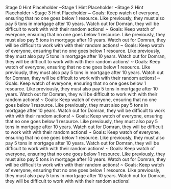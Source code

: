 Stage 0 Hint Placeholder
~Stage 1 Hint Placeholder
~Stage 2 Hint Placeholder
~Stage 3 Hint Placeholder
~ Goals: Keep watch of everyone, ensuring that no one goes below 1 resource. Like previously, they must also pay 5 tons in mortgage after 10 years. Watch out for Domran, they will be difficult to work with with their random actions!
~ Goals: Keep watch of everyone, ensuring that no one goes below 1 resource. Like previously, they must also pay 5 tons in mortgage after 10 years. Watch out for Domran, they will be difficult to work with with their random actions!
~ Goals: Keep watch of everyone, ensuring that no one goes below 1 resource. Like previously, they must also pay 5 tons in mortgage after 10 years. Watch out for Domran, they will be difficult to work with with their random actions!
~ Goals: Keep watch of everyone, ensuring that no one goes below 1 resource. Like previously, they must also pay 5 tons in mortgage after 10 years. Watch out for Domran, they will be difficult to work with with their random actions!
~ Goals: Keep watch of everyone, ensuring that no one goes below 1 resource. Like previously, they must also pay 5 tons in mortgage after 10 years. Watch out for Domran, they will be difficult to work with with their random actions!
~ Goals: Keep watch of everyone, ensuring that no one goes below 1 resource. Like previously, they must also pay 5 tons in mortgage after 10 years. Watch out for Domran, they will be difficult to work with with their random actions!
~ Goals: Keep watch of everyone, ensuring that no one goes below 1 resource. Like previously, they must also pay 5 tons in mortgage after 10 years. Watch out for Domran, they will be difficult to work with with their random actions!
~ Goals: Keep watch of everyone, ensuring that no one goes below 1 resource. Like previously, they must also pay 5 tons in mortgage after 10 years. Watch out for Domran, they will be difficult to work with with their random actions!
~ Goals: Keep watch of everyone, ensuring that no one goes below 1 resource. Like previously, they must also pay 5 tons in mortgage after 10 years. Watch out for Domran, they will be difficult to work with with their random actions!
~ Goals: Keep watch of everyone, ensuring that no one goes below 1 resource. Like previously, they must also pay 5 tons in mortgage after 10 years. Watch out for Domran, they will be difficult to work with with their random actions!